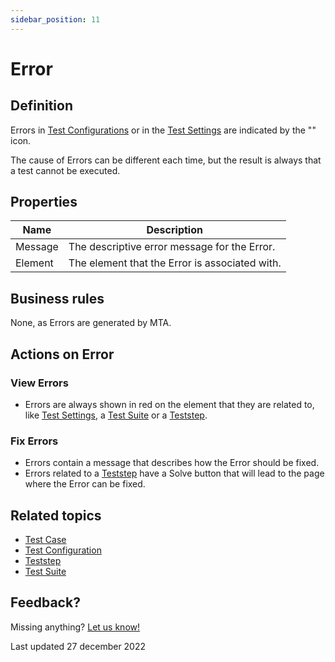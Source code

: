 ```yaml
---
sidebar_position: 11
---
```



# Error

## Definition

Errors in [Test Configurations](test-configuration) or in the [Test Settings](test-setting) are indicated by the "<font color="red"><i class="fas fa-circle-exclamation"></i></font>" icon. 

The cause of Errors can be different each time, but the result is always that a test cannot be executed.


## Properties
| Name    | Description                                    |
| ------- | ---------------------------------------------- |
| Message | The descriptive error message for the Error.   |
| Element | The element that the Error is associated with. |

## Business rules

None, as Errors are generated by MTA.

## Actions on Error

### View Errors
- Errors are always shown in red on the element that they are related to, like [Test Settings](test-setting), a [Test Suite](test-suite) or a [Teststep](Teststep).

### Fix Errors
- Errors contain a message that describes how the Error should be fixed.
- Errors related to a [Teststep](teststep) have a Solve button that will lead to the page where the Error can be fixed.

## Related topics
- [Test Case](test-case)
- [Test Configuration](test-configuration)
- [Teststep](teststep)
- [Test Suite](test-suite) 

## Feedback?
Missing anything? [Let us know!](mailto:support@menditect.com)

Last updated 27 december 2022